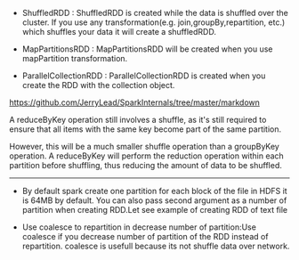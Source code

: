 - ShuffledRDD : ShuffledRDD is created while the data is shuffled over the cluster. If you use any transformation(e.g. join,groupBy,repartition, etc.) which shuffles your data it will create a shuffledRDD.

- MapPartitionsRDD : MapPartitionsRDD will be created when you use mapPartition transformation.

- ParallelCollectionRDD : ParallelCollectionRDD is created when you create the RDD with the collection object.



https://github.com/JerryLead/SparkInternals/tree/master/markdown


A reduceByKey operation still involves a shuffle, as it's still required to ensure that all items with the same key become part of the same partition.

However, this will be a much smaller shuffle operation than a groupByKey operation. A reduceByKey will perform the reduction operation within each partition before shuffling, thus reducing the amount of data to be shuffled.

--------------------------------

- By default spark create one partition for each block of the file in HDFS it is 64MB by default. You can also pass second argument as a number of partition when creating RDD.Let see example of creating RDD of text file

- Use coalesce to repartition in decrease number of partition:Use coalesce if you decrease number of partition of the RDD instead of repartition. coalesce is usefull because its not shuffle data over network.

